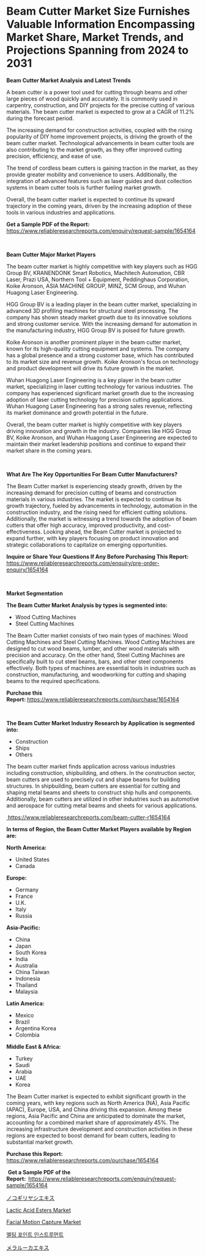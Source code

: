 <p><h1>Beam Cutter Market Size Furnishes Valuable Information Encompassing Market Share, Market Trends, and Projections Spanning from 2024 to 2031</h1></p><p><strong>Beam Cutter Market Analysis and Latest Trends</strong></p>
<p><p>A beam cutter is a power tool used for cutting through beams and other large pieces of wood quickly and accurately. It is commonly used in carpentry, construction, and DIY projects for the precise cutting of various materials. The beam cutter market is expected to grow at a CAGR of 11.2% during the forecast period.</p><p>The increasing demand for construction activities, coupled with the rising popularity of DIY home improvement projects, is driving the growth of the beam cutter market. Technological advancements in beam cutter tools are also contributing to the market growth, as they offer improved cutting precision, efficiency, and ease of use.</p><p>The trend of cordless beam cutters is gaining traction in the market, as they provide greater mobility and convenience to users. Additionally, the integration of advanced features such as laser guides and dust collection systems in beam cutter tools is further fueling market growth.</p><p>Overall, the beam cutter market is expected to continue its upward trajectory in the coming years, driven by the increasing adoption of these tools in various industries and applications.</p></p>
<p><strong>Get a Sample PDF of the Report:&nbsp;</strong> <a href="https://www.reliableresearchreports.com/enquiry/request-sample/1654164">https://www.reliableresearchreports.com/enquiry/request-sample/1654164</a></p>
<p>&nbsp;</p>
<p><strong>Beam Cutter Major Market Players</strong></p>
<p><p>The beam cutter market is highly competitive with key players such as HGG Group BV, KRANENDONK Smart Robotics, Machitech Automation, CBR Laser, Prazi USA, Northern Tool + Equipment, Peddinghaus Corporation, Koike Aronson, ASIA MACHINE GROUP, MINZ, SCM Group, and Wuhan Huagong Laser Engineering. </p><p>HGG Group BV is a leading player in the beam cutter market, specializing in advanced 3D profiling machines for structural steel processing. The company has shown steady market growth due to its innovative solutions and strong customer service. With the increasing demand for automation in the manufacturing industry, HGG Group BV is poised for future growth.</p><p>Koike Aronson is another prominent player in the beam cutter market, known for its high-quality cutting equipment and systems. The company has a global presence and a strong customer base, which has contributed to its market size and revenue growth. Koike Aronson's focus on technology and product development will drive its future growth in the market.</p><p>Wuhan Huagong Laser Engineering is a key player in the beam cutter market, specializing in laser cutting technology for various industries. The company has experienced significant market growth due to the increasing adoption of laser cutting technology for precision cutting applications. Wuhan Huagong Laser Engineering has a strong sales revenue, reflecting its market dominance and growth potential in the future.</p><p>Overall, the beam cutter market is highly competitive with key players driving innovation and growth in the industry. Companies like HGG Group BV, Koike Aronson, and Wuhan Huagong Laser Engineering are expected to maintain their market leadership positions and continue to expand their market share in the coming years.</p></p>
<p>&nbsp;</p>
<p><strong>What Are The Key Opportunities For Beam Cutter Manufacturers?</strong></p>
<p><p>The Beam Cutter market is experiencing steady growth, driven by the increasing demand for precision cutting of beams and construction materials in various industries. The market is expected to continue its growth trajectory, fueled by advancements in technology, automation in the construction industry, and the rising need for efficient cutting solutions. Additionally, the market is witnessing a trend towards the adoption of beam cutters that offer high accuracy, improved productivity, and cost-effectiveness. Looking ahead, the Beam Cutter market is projected to expand further, with key players focusing on product innovation and strategic collaborations to capitalize on emerging opportunities.</p></p>
<p><strong>Inquire or Share Your Questions If Any Before Purchasing This Report:</strong> <a href="https://www.reliableresearchreports.com/enquiry/pre-order-enquiry/1654164">https://www.reliableresearchreports.com/enquiry/pre-order-enquiry/1654164</a></p>
<p>&nbsp;</p>
<p><strong>Market Segmentation</strong></p>
<p><strong>The Beam Cutter Market Analysis by types is segmented into:</strong></p>
<p><ul><li>Wood Cutting Machines</li><li>Steel Cutting Machines</li></ul></p>
<p><p>The Beam Cutter market consists of two main types of machines: Wood Cutting Machines and Steel Cutting Machines. Wood Cutting Machines are designed to cut wood beams, lumber, and other wood materials with precision and accuracy. On the other hand, Steel Cutting Machines are specifically built to cut steel beams, bars, and other steel components effectively. Both types of machines are essential tools in industries such as construction, manufacturing, and woodworking for cutting and shaping beams to the required specifications.</p></p>
<p><strong>Purchase this Report:&nbsp;</strong><a href="https://www.reliableresearchreports.com/purchase/1654164">https://www.reliableresearchreports.com/purchase/1654164</a></p>
<p>&nbsp;</p>
<p><strong>The Beam Cutter Market Industry Research by Application is segmented into:</strong></p>
<p><ul><li>Construction</li><li>Ships</li><li>Others</li></ul></p>
<p><p>The beam cutter market finds application across various industries including construction, shipbuilding, and others. In the construction sector, beam cutters are used to precisely cut and shape beams for building structures. In shipbuilding, beam cutters are essential for cutting and shaping metal beams and sheets to construct ship hulls and components. Additionally, beam cutters are utilized in other industries such as automotive and aerospace for cutting metal beams and sheets for various applications.</p></p>
<p><a href="https://www.reliableresearchreports.com/beam-cutter-r1654164">&nbsp;https://www.reliableresearchreports.com/beam-cutter-r1654164</a></p>
<p><strong>In terms of Region, the Beam Cutter Market Players available by Region are:</strong></p>
<p>
    <p> <strong> North America: </strong>
        <ul>
            <li>United States</li>
            <li>Canada</li>
        </ul>
        </p> 
    <p> <strong> Europe: </strong>
        <ul>
            <li>Germany</li>
            <li>France</li>
            <li>U.K.</li>
            <li>Italy</li>
            <li>Russia</li>
        </ul>
        </p> 
    <p> <strong> Asia-Pacific: </strong>
        <ul>
            <li>China</li>
            <li>Japan</li>
            <li>South Korea</li>
            <li>India</li>
            <li>Australia</li>
            <li>China Taiwan</li>
            <li>Indonesia</li>
            <li>Thailand</li>
            <li>Malaysia</li>
        </ul>
        </p> 
    <p> <strong> Latin America: </strong>
        <ul>
            <li>Mexico</li>
            <li>Brazil</li>
            <li>Argentina Korea</li>
            <li>Colombia</li>
        </ul>
        </p> 
    <p> <strong> Middle East & Africa: </strong>
        <ul>
            <li>Turkey</li>
            <li>Saudi</li>
            <li>Arabia</li>
            <li>UAE</li>
            <li>Korea</li>
        </ul>
    </p>
    </p>
<p><p>The Beam Cutter market is expected to exhibit significant growth in the coming years, with key regions such as North America (NA), Asia Pacific (APAC), Europe, USA, and China driving this expansion. Among these regions, Asia Pacific and China are anticipated to dominate the market, accounting for a combined market share of approximately 45%. The increasing infrastructure development and construction activities in these regions are expected to boost demand for beam cutters, leading to substantial market growth.</p></p>
<p><strong>Purchase this Report: </strong><a href="https://www.reliableresearchreports.com/purchase/1654164">https://www.reliableresearchreports.com/purchase/1654164</a></p>
<p>&nbsp;<strong>Get a Sample PDF of the Report:&nbsp;&nbsp;</strong><a href="https://www.reliableresearchreports.com/enquiry/request-sample/1654164">https://www.reliableresearchreports.com/enquiry/request-sample/1654164</a></p>
<p><strong></strong></p>
<p><p><a href="https://github.com/hwbcz413288296/Market-Research-Report-List-1/blob/main/960087636077.md">ノコギリヤシエキス</a></p><p><a href="https://issuu.com/reportprime-2/docs/lactic-acid-esters-market-size-2030.pptx">Lactic Acid Esters Market</a></p><p><a href="https://sore-arch-6db.notion.site/Facial-Motion-Capture-Market-Research-Report-Its-History-and-Forecast-2024-to-2031-adf513e2ee41484c8d1dc0caf1dae927">Facial Motion Capture Market</a></p><p><a href="https://github.com/fredrickeglers/Market-Research-Report-List-1/blob/main/400643133123.md">멜팅 포인트 인스트루먼트</a></p><p><a href="https://github.com/efcvopdgkdx128/Market-Research-Report-List-1/blob/main/671746436076.md">メラルーカエキス</a></p></p>